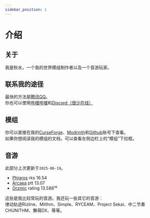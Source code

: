 ```yaml
---
sidebar_position: 1
---
```


# 介绍
## 关于

我是秋水，一个我的世界模组制作者以及一个音游玩家。  

## 联系我的途径

最快的方法是[腾讯QQ](tencent://AddContact/?fromId=45&fromSubId=1&subcmd=all&uin=3394608504/)。  
你也可以使用[哔哩哔哩](https://space.bilibili.com/484142219/)和[Discord（很少在线）](https://discordapp.com/users/qiushui1012/)

## 模组

你可以直接在我的[CurseForge](https://www.curseforge.com/members/qiushui1012/)、[Modrinth](https://modrinth.com/user/QiuShui1012/)和[Github](https://github.com/QiuShui1012/)账号下查看。  
如果你想阅读我的模组的文档，可以查看左侧边栏上的“模组”下拉框。

## 音游

此部分上次更新于`2025-06-19`。

- [Phigros](https://phigros.fandom.com/) rks 16.54
- [Arcaea](https://arcaea.lowiro.com/) ptt 13.07
- [Orzmic](https://orzmic.fandom.com/) rating 13.588¹⁰

这些是我比较常玩的音游。我还玩一些其它的音游：  
律动轨迹Rizline、Milthm、Simple、RYCEAM、Project Sekai、中二节奏CHUNITHM、舞萌DX、等等。
